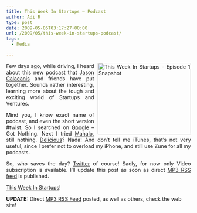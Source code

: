 ```yaml
---
title: This Week In Startups – Podcast
author: Adi R
type: post
date: 2009-05-05T03:17:27+00:00
url: /2009/05/this-week-in-startups-podcast/
tags:
  - Media

---
```

<p align="justify">
  <a href="https://i2.wp.com/www.adir1.com/uploads/2009/05/thisweekinstartupsepisode1snapshot.jpg" target="_blank"><img style="border-bottom: 0px; border-left: 0px; margin: 0px 0px 0px 10px; display: inline; border-top: 0px; border-right: 0px" title="This Week In Startups - Episode 1 Snapshot" border="0" alt="This Week In Startups - Episode 1 Snapshot" align="right" src="https://i0.wp.com/www.adir1.com/uploads/2009/05/thisweekinstartupsepisode1snapshot-thumb.jpg?resize=254%2C195" width="254" height="195" data-recalc-dims="1" /></a>Few days ago, while driving, I heard about this new podcast that <a href="http://calacanis.com/" target="_blank">Jason Calacanis</a> and friends have put together. Sounds rather interesting, learning more about the tough and exciting world of Startups and Ventures.
</p>

<p align="justify">
  Mind you, I know exact name of podcast, and even the short version #twist. So I searched on <a href="http://www.google.com/search?q=this+week+in+startup&rls=com.microsoft:en-us&ie=UTF-8&oe=UTF-8&startIndex=&startPage=1&rlz=" target="_blank">Google</a> – Got Nothing. Next I tried <a href="http://www.mahalo.com/Special:Search?search=this+week+in+startups+podcast&search-type=mahalo" target="_blank">Mahalo</a>, still nothing. <a href="http://delicious.com/search?p=twist+podcast" target="_blank">Delicious</a>? Nada! And don’t tell me iTunes, that’s not very useful, since I prefer not to overload my iPhone, and still use Zune for all my podcasts.
</p>

<p align="justify">
  So, who saves the day? <a href="http://twitter.com/JasonCalacanis" target="_blank">Twitter</a> of course! Sadly, for now only Video subscription is available. I’ll update this post as soon as direct <a href="http://thisweekinstartups.com/?feed=podcast">MP3 RSS feed</a> is published.
</p>

<p align="justify">
  <a href="http://thisweekinstartups.com/" target="_blank">This Week In Startups</a>!
</p>

**UPDATE:** Direct [MP3 RSS Feed][1] posted, as well as others, check the web site!

 [1]: http://thisweekinstartups.com/?feed=podcast